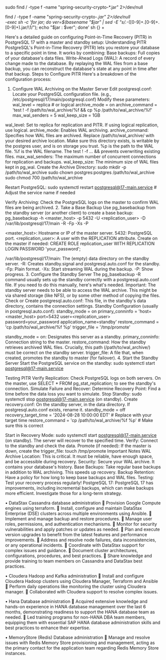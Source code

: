 
sudo find / -type f -name "spring-security-crypto-*.jar" 2>/dev/null

find / -type f -name "spring-security-crypto-*.jar" 2>/dev/null \
  -exec sh -c 'for jar; do ver=$(basename "$jar" | sed -E "s/.*-([0-9]+\.[0-9]+\.[0-9]+)\.jar/\1/"); echo "$jar : $ver"; done' sh {} +


Here's a detailed guide on configuring Point-in-Time Recovery (PITR) in PostgreSQL 17 with a master and standby setup:
Understanding PITR
PostgreSQL's Point-in-Time Recovery (PITR) lets you restore your database to a specific point in time. It works by combining:
Base backups: Full copies of your database's data files.
Write-Ahead Logs (WAL): A record of every change made to the database.
By replaying the WAL files from a base backup, you can reconstruct the database's state at any point in time after that backup.
Steps to Configure PITR
Here's a breakdown of the configuration process:
1. Configure WAL Archiving on the Master Server
Edit postgresql.conf:
Locate your PostgreSQL configuration file. (e.g., /etc/postgresql/17/main/postgresql.conf)
Modify these parameters:
wal_level = replica  # or logical
archive_mode = on
archive_command = 'test ! -f /path/to/wal_archive/%f && cp %p /path/to/wal_archive/%f'
max_wal_senders = 5
wal_keep_size = 1GB


wal_level: Set to replica for replication and PITR. If using logical replication, use logical.
archive_mode: Enables WAL archiving.
archive_command: Specifies how WAL files are archived.
Replace /path/to/wal_archive/ with your desired archive location. Make sure this directory exists, is writable by the postgres user, and is on storage you trust.
%p is the path to the WAL file.
%f is the WAL filename.
The test ! -f ... && prevents overwriting existing files.
max_wal_senders: The maximum number of concurrent connections for replication and backups.
wal_keep_size: The minimum size of WAL files kept in pg_wal.
Create the Archive Directory:
sudo mkdir -p /path/to/wal_archive
sudo chown postgres:postgres /path/to/wal_archive
sudo chmod 700 /path/to/wal_archive


Restart PostgreSQL:
sudo systemctl restart postgresql@17-main.service # Adjust the service name if needed


Verify Archiving: Check the PostgreSQL logs on the master to confirm WAL files are being archived.
2. Take a Base Backup
Use pg_basebackup from the standby server (or another client) to create a base backup:
pg_basebackup -h <master_host> -p 5432 -U <replication_user> -D /var/lib/postgresql/17/main -R -Fp -Xs -P


<master_host>: Hostname or IP of the master server.
5432: PostgreSQL port.
<replication_user>: A user with the REPLICATION attribute. Create on the master if needed:
CREATE ROLE replication_user WITH REPLICATION LOGIN PASSWORD 'your_password';


/var/lib/postgresql/17/main: The (empty) data directory on the standby server.
-R: Creates standby.signal and postgresql.auto.conf for the standby.
-Fp: Plain format.
-Xs: Start streaming WAL during the backup.
-P: Show progress.
3. Configure the Standby Server
The pg_basebackup -R command usually sets up the standby correctly with a postgresql.auto.conf file. If you need to do this manually, here's what's needed.
Important: The standby server needs to be able to access the WAL archive. This might be via shared storage (like NFS), or by some other method of copying the files.
Check or Create postgresql.auto.conf: This file, in the standby's data directory, contains the connection settings.
Standby Configuration (usually in postgresql.auto.conf):
standby_mode = on
primary_conninfo = 'host=<master_host> port=5432 user=<replication_user> password=your_password application_name=standby'
restore_command = 'cp /path/to/wal_archive/%f %p'
trigger_file = '/tmp/promote'


standby_mode = on: Designates this server as a standby.
primary_conninfo: Connection string to the master.
restore_command: How the standby retrieves archived WAL files. Crucially, this path (/path/to/wal_archive/) must be correct on the standby server.
trigger_file: A file that, when created, promotes the standby to master (for failover).
4. Start the Standby Server
Start the PostgreSQL service on the standby:
sudo systemctl start postgresql@17-main.service


Testing PITR
Verify Replication:
Check PostgreSQL logs on both servers.
On the master, use SELECT * FROM pg_stat_replication; to see the standby's connection.
Simulate Failure and Recover:
Determine Recovery Point: Find a time before the data loss you want to simulate.
Stop Standby: sudo systemctl stop postgresql@17-main.service (on standby).
Create recovery.conf: On the standby server, in the data directory. If postgresql.auto.conf exists, rename it.
standby_mode = off
recovery_target_time = '2024-08-28 10:00:00 EDT'  # Replace with your target time
restore_command = 'cp /path/to/wal_archive/%f %p' # Make sure this is correct


Start in Recovery Mode: sudo systemctl start postgresql@17-main.service (on standby). The server will recover to the specified time.
Verify: Connect to the standby and check the data.
Promote (if needed): If the master is down, create the trigger_file: touch /tmp/promote
Important Notes
WAL Archive Location: This is critical. It must be reliable, have enough space, and be accessible during recovery.
Security: Secure your WAL archive. It contains your database's history.
Base Backups: Take regular base backups in addition to WAL archiving. This speeds up recovery.
Backup Retention: Have a policy for how long to keep base backups and WAL files.
Testing: Test your recovery process regularly!
PostgreSQL 17: PostgreSQL 17 has improvements, including incremental backups, which can make backups more efficient. Investigate those for a long-term strategy.










•	DataStax Cassandra database administration
	Provision Google Compute engines using terraform.
	Install, configure and maintain DataStax Enterprise (DSE) clusters across multiple environments using Ansible.
	Implement and manage backup and restore procedures.
	Manage user roles, permissions, and authentication mechanisms.
	Monitor for security vulnerabilities and apply patches or updates as needed.
	Plan and execute version upgrades to benefit from the latest features and performance improvements.
	Address and resolve node failures, data inconsistencies, or any operational incidents.
	Coordinate with DataStax support for complex issues and guidance.
	Document cluster architectures, configurations, procedures, and best practices.
	Share knowledge and provide training to team members on Cassandra and DataStax best practices.

•	Cloudera Hadoop and Kafka administration
	Install and configure Cloudera Hadoop clusters using Cloudera Manager, Terraform and Ansible
	Perform daily operations like monitoring the cluster using Cloudera manager.
	Collaborated with Cloudera support to resolve complex issues.

•	Hana Database administration
	Acquired extensive knowledge and hands-on experience in HANA database management over the last 6 months, demonstrating readiness to support the HANA database team as needed.
	Led training programs for non-HANA DBA team members, equipping them with essential SAP HANA database administration skills and best practices to enhance their expertise.

•	MemoryStore (Redis) Database administration
	Manage and resolve issues with Redis Memory Store provisioning and management, acting as the primary contact for the application team regarding Redis Memory Store instances.

